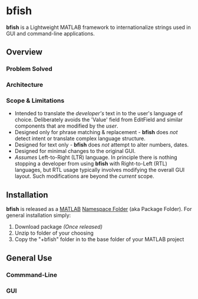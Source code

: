 # bfish
**bfish** is a Lightweight MATLAB framework to internationalize strings used in GUI and command-line applications.

## Overview
### Problem Solved

### Architecture

### Scope & Limitations
* Intended to translate the *developer's* text in to the user's language of choice. Deliberately avoids the 'Value' field from EditField and similar components that are modified by the *user*. 
* Designed only for phrase matching & replacement - **bfish** does *not* detect intent or translate complex language structure.
* Designed for text only - **bfish** does *not* attempt to alter numbers, dates.
* Designed for minimal changes to the original GUI.
* *Assumes* Left-to-Right (LTR) language. In principle there is nothing stopping a developer from using **bfish** with Right-to-Left (RTL) languages, but RTL usage typically involves modifying the overall GUI layout. Such modifications are beyond the *current* scope.

## Installation
**bfish** is released as a [MATLAB](https://matlab.mathworks.com/) [Namespace Folder](https://www.mathworks.com/help/matlab/matlab_oop/namespaces.html) (aka Package Folder). For general installation simply:
1. Download package *(Once released)*
2. Unzip to folder of your choosing
3. Copy the "+bfish" folder in to the base folder of your MATLAB project

## General Use
### Commmand-Line


### GUI


